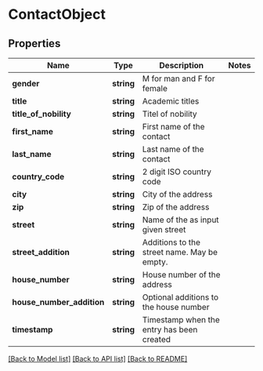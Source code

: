 # ContactObject

## Properties
Name | Type | Description | Notes
------------ | ------------- | ------------- | -------------
**gender** | **string** | M for man and F for female | 
**title** | **string** | Academic titles | 
**title_of_nobility** | **string** | Titel of nobility | 
**first_name** | **string** | First name of the contact | 
**last_name** | **string** | Last name of the contact | 
**country_code** | **string** | 2 digit ISO country code | 
**city** | **string** | City of the address | 
**zip** | **string** | Zip of the address | 
**street** | **string** | Name of the as input given street | 
**street_addition** | **string** | Additions to the street name. May be empty. | 
**house_number** | **string** | House number of the address | 
**house_number_addition** | **string** | Optional additions to the house number | 
**timestamp** | **string** | Timestamp when the entry has been created | 

[[Back to Model list]](../README.md#documentation-for-models) [[Back to API list]](../README.md#documentation-for-api-endpoints) [[Back to README]](../README.md)


